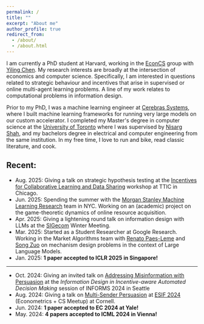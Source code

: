 ```yaml
---
permalink: /
title: ""
excerpt: "About me"
author_profile: true
redirect_from: 
  - /about/
  - /about.html
---
```


I am currently a PhD student at Harvard, working in the [EconCS](https://econcs.seas.harvard.edu/) group with [Yiling Chen](https://yiling.seas.harvard.edu/). My research interests are broadly at the intersection of economics and computer science. Specifically, I am interested in questions related to strategic behaviour and incentives that arise in supervised or online multi-agent learning problems. A line of my work relates to computational problems in information design. 

Prior to my PhD, I was a machine learning engineer at [Cerebras Systems](https://www.cerebras.net/), where I built machine learning frameworks for running very large models on our custom accelerator. I completed my Master's degree in computer science at the [University of Toronto](https://web.cs.toronto.edu) where I was supervised by [Nisarg Shah](http://www.cs.toronto.edu/~nisarg/), and my bachelors degree in electrical and computer engineering from the same institution. In my free time, I love to run and bike, read classic literature, and cook. 

## Recent:
- Aug. 2025: Giving a talk on strategic hypothesis testing at the [Incentives for Collaborative Learning and Data Sharing](https://sites.google.com/ttic.edu/incentivesdatasharing/home) workshop at TTIC in Chicago. 
- Jun. 2025: Spending the summer with the [Morgan Stanley Machine Learning Research](https://www.morganstanley.com/about-us/technology/machine-learning-research-team) team in NYC. Working on an (academic) project on the game-theoretic dynamics of online resource acquisition. 
- Apr. 2025: Giving a lightening round talk on information design with LLMs at the [SIGecom](https://www.sigecom.org/meetings/winter25/) Winter Meeting.
- Mar. 2025: Started as a Student Researcher at Google Research. Working in the Market Algorithms team with [Renato Paes-Leme](https://www.renatoppl.com/) and [Song Zuo](https://sites.google.com/view/songzuo) on mechanism design problems in the context of Large Language Models.
- Jan. 2025: **1 paper accepted to ICLR 2025 in Singapore!**

---

- Oct. 2024: Giving an invited talk on [Addressing Misinformation with Persuasion](https://arxiv.org/abs/2310.12065) at the *Information Design in Incentive-aware Automated Decision Making* session of INFORMS 2024 in Seattle
- Aug. 2024: Giving a talk on [Multi-Sender Persuasion](https://arxiv.org/abs/2402.04971) at [ESIF 2024](https://www.econometricsociety.org/regional-activities/schedule/2024/08/13/2024-ESIFEconomics-and-AIML-Meeting) (Econometrics + CS Meetup) at Cornell.
- Jun. 2024: **1 paper accepted to EC 2024 at Yale!**
- May. 2024: **4 papers accepted to ICML 2024 in Vienna!**

<!---

Recent 
======
* **2024**
  * Our paper [Equilibrium of Data Markets with Externality](https://arxiv.org/abs/2302.08012) was accepted at ICML 2024!
  * Our paper [Multi-Sender Persuasion - A Computational Perspective](https://arxiv.org/abs/2402.04971) was accpeted at ICML 2024!
  * Our paper [A Persuasive Approach to Combating Misinformation](https://arxiv.org/abs/2310.12065) was accepted at ICML 2024!
  * Our paper [Social Environment Design](https://arxiv.org/pdf/2402.14090) was accepted at ICML 2024!
    
* **2023**
  * Our paper [Proportionally Fair Online Allocation of Public Goods with Predictions](https://arxiv.org/abs/2209.15305) was accepted at IJCAI 2023!
   
* **2022**
  * I joined the [EconCS](https://econcs.seas.harvard.edu/) group at Harvard to start my PhD, and work with [Yiling Chen](https://yiling.seas.harvard.edu/). 
  
* **2021**
  * Our paper, [Fair Algorithms for Multi-Agent Multi-Armed Bandits](https://arxiv.org/abs/2007.06699), was accepted at NeurIPS 2021!
  
* **2020**
    * Our paper, [The Effect of Strategic Noise on Linear Regression](https://arxiv.org/abs/2007.07316), was accepted at AAMAS 2020!
    * Our paper, [Designing Fairly Fair Classifiers via Economic Fairness Notions](https://safwanhossain.github.io/files/envy_equity.pdf), was accepted at WWW 2020 with Oral!
    * Our paper, [Analyzing Text Specific vs Blackbox Fairness Algorithms in Multimodal Clinical NLP](https://safwanhossain.github.io/files/clinical_nlp.pdf), was selected as the best short paper at the 3rd Clinical Natural Language Processing Workshop at EMNLP!
    * I have joined [Cerebras Systems](https://www.cerebras.net/) as a Machine Learning Engineer! Cerebras builds the world's most powerful chip using wafer-scale integration to accelerate artificial intelligence by orders of magnitude. I will be initially working on the ML Frameworks team to provide integration with libraries like pyTorch and Tensorflow.
    * Our paper, [The surprising power of hiding information in facility location](https://safwanhossain.github.io/files/hiding.pdf), was accepted at AAAI 2020!
   
* **2019**
    * Our paper, *JacNet: Learning Functions with Structured Jacobians* was accepted at the Invertible Neural Nets and Normalizing Flows workshop at ICML 2019!
    * Our paper, *Generative Adversarial Networks for text using word2vec intermediaries* was accepted at the 4th Workshop on Representation Learning at ACL 2019!
    * Our paper, *The surprising power of hiding information in facility location*, was accepted at AAAI 2020! [paper](https://safwanhossain.github.io/files/hiding.pdf)
    * Began my internship at [Xanadu](https://www.xanadu.ai/), a quantum computing research firm, as part of a Mitacs internship. I am investigating the potential of multiple quantum circuits connected classically for machine learning applications
-->
